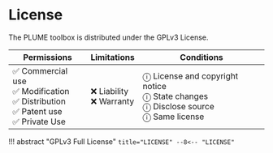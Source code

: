 # License

The PLUME toolbox is distributed under the GPLv3 License.

| Permissions                                                                           | Limitations               | Conditions                                                                               |
| ------------------------------------------------------------------------------------- | ------------------------- | ---------------------------------------------------------------------------------------- |
| ✅ Commercial use<br>✅ Modification<br>✅ Distribution<br>✅ Patent use<br>✅ Private Use | ❌ Liability<br>❌ Warranty | ⓘ License and copyright notice<br>ⓘ State changes<br>ⓘ Disclose source<br>ⓘ Same license |

!!! abstract "GPLv3 Full License"
    ``` title="LICENSE"
    --8<-- "LICENSE"
    ```